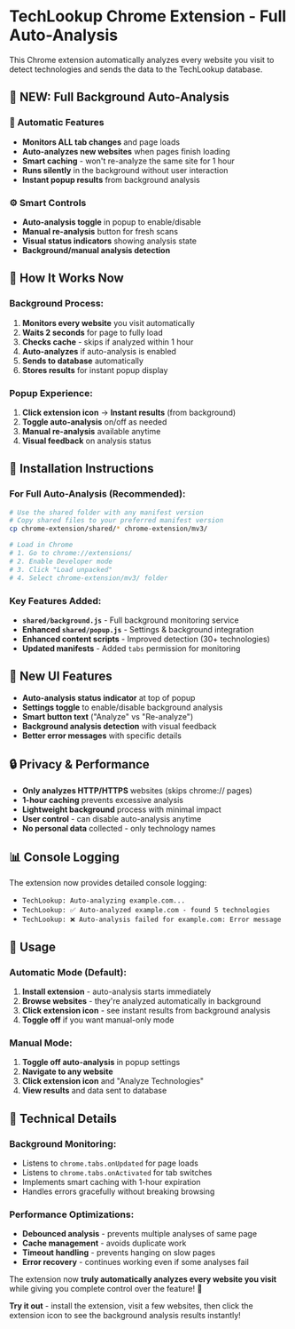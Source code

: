 # TechLookup Chrome Extension - Full Auto-Analysis

This Chrome extension automatically analyzes every website you visit to detect technologies and sends the data to the TechLookup database.

## 🚀 **NEW: Full Background Auto-Analysis**

### **🔄 Automatic Features**
- **Monitors ALL tab changes** and page loads
- **Auto-analyzes new websites** when pages finish loading  
- **Smart caching** - won't re-analyze the same site for 1 hour
- **Runs silently** in the background without user interaction
- **Instant popup results** from background analysis

### **⚙️ Smart Controls**
- **Auto-analysis toggle** in popup to enable/disable
- **Manual re-analysis** button for fresh scans
- **Visual status indicators** showing analysis state
- **Background/manual analysis detection**

## 🎯 **How It Works Now**

### **Background Process:**
1. **Monitors every website** you visit automatically
2. **Waits 2 seconds** for page to fully load
3. **Checks cache** - skips if analyzed within 1 hour  
4. **Auto-analyzes** if auto-analysis is enabled
5. **Sends to database** automatically
6. **Stores results** for instant popup display

### **Popup Experience:**
1. **Click extension icon** → **Instant results** (from background)
2. **Toggle auto-analysis** on/off as needed
3. **Manual re-analysis** available anytime
4. **Visual feedback** on analysis status

## 🔧 **Installation Instructions**

### **For Full Auto-Analysis (Recommended):**
```bash
# Use the shared folder with any manifest version
# Copy shared files to your preferred manifest version
cp chrome-extension/shared/* chrome-extension/mv3/

# Load in Chrome
# 1. Go to chrome://extensions/
# 2. Enable Developer mode  
# 3. Click "Load unpacked"
# 4. Select chrome-extension/mv3/ folder
```

### **Key Features Added:**
- **`shared/background.js`** - Full background monitoring service
- **Enhanced `shared/popup.js`** - Settings & background integration
- **Enhanced content scripts** - Improved detection (30+ technologies)
- **Updated manifests** - Added `tabs` permission for monitoring

## 🎨 **New UI Features**

- **Auto-analysis status indicator** at top of popup
- **Settings toggle** to enable/disable background analysis  
- **Smart button text** ("Analyze" vs "Re-analyze")
- **Background analysis detection** with visual feedback
- **Better error messages** with specific details

## 🔒 **Privacy & Performance**

- **Only analyzes HTTP/HTTPS** websites (skips chrome:// pages)
- **1-hour caching** prevents excessive analysis
- **Lightweight background** process with minimal impact
- **User control** - can disable auto-analysis anytime
- **No personal data** collected - only technology names

## 📊 **Console Logging**

The extension now provides detailed console logging:
- `TechLookup: Auto-analyzing example.com...`
- `TechLookup: ✅ Auto-analyzed example.com - found 5 technologies`
- `TechLookup: ❌ Auto-analysis failed for example.com: Error message`

## 🎯 **Usage**

### **Automatic Mode (Default):**
1. **Install extension** - auto-analysis starts immediately
2. **Browse websites** - they're analyzed automatically in background
3. **Click extension icon** - see instant results from background analysis
4. **Toggle off** if you want manual-only mode

### **Manual Mode:**
1. **Toggle off auto-analysis** in popup settings
2. **Navigate to any website**
3. **Click extension icon** and "Analyze Technologies"
4. **View results** and data sent to database

## 🔧 **Technical Details**

### **Background Monitoring:**
- Listens to `chrome.tabs.onUpdated` for page loads
- Listens to `chrome.tabs.onActivated` for tab switches
- Implements smart caching with 1-hour expiration
- Handles errors gracefully without breaking browsing

### **Performance Optimizations:**
- **Debounced analysis** - prevents multiple analyses of same page
- **Cache management** - avoids duplicate work
- **Timeout handling** - prevents hanging on slow pages
- **Error recovery** - continues working even if some analyses fail

The extension now **truly automatically analyzes every website you visit** while giving you complete control over the feature! 🎉

**Try it out** - install the extension, visit a few websites, then click the extension icon to see the background analysis results instantly!